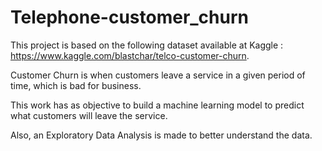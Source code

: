 # Telephone-customer_churn
This project is based on the following dataset available at Kaggle : https://www.kaggle.com/blastchar/telco-customer-churn.

Customer Churn is when customers leave a service in a given period of time, which is bad for business.

This work has as objective to build a machine learning model to predict what customers will leave the service. 

Also, an Exploratory Data Analysis is made to  better understand the data. 

